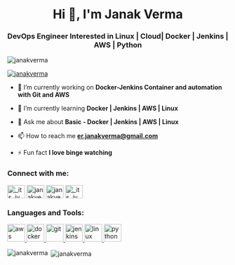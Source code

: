 <h1 align="center">Hi 👋, I'm Janak Verma</h1>
<h3 align="center">DevOps Engineer Interested in Linux | Cloud| Docker | Jenkins | AWS | Python</h3>

<p align="left"> <img src="https://komarev.com/ghpvc/?username=itsjv&label=Profile%20views&color=0e75b6&style=flat" alt="janakverma" /> </p>

<p align="left"> <a href="https://twitter.com/_its_jv" target="blank"><img src="https://img.shields.io/twitter/follow/_its_jv?logo=twitter&style=for-the-badge" alt="janakverma" /></a> </p>

- 🔭 I’m currently working on **Docker-Jenkins Container and automation with Git and AWS**

- 🌱 I’m currently learning **Docker | Jenkins | AWS | Linux**

- 💬 Ask me about **Basic - Docker | Jenkins | AWS | Linux**

- 📫 How to reach me **er.janakverma@gmail.com**

- ⚡ Fun fact **I love binge watching**

<h3 align="left">Connect with me:</h3>
<p align="left">
<a href="https://twitter.com/_its_jv" target="blank"><img align="center" src="https://cdn.jsdelivr.net/npm/simple-icons@3.0.1/icons/twitter.svg" alt="_its_jv" height="30" width="40" /></a>
<a href="https://linkedin.com/in/janakverma/" target="blank"><img align="center" src="https://cdn.jsdelivr.net/npm/simple-icons@3.0.1/icons/linkedin.svg" alt="janakverma/" height="30" width="40" /></a>
<a href="https://fb.com/janakverma007/" target="blank"><img align="center" src="https://cdn.jsdelivr.net/npm/simple-icons@3.0.1/icons/facebook.svg" alt="janakverma007/" height="30" width="40" /></a>
<a href="https://instagram.com/_its_jv" target="blank"><img align="center" src="https://cdn.jsdelivr.net/npm/simple-icons@3.0.1/icons/instagram.svg" alt="_its_jv" height="30" width="40" /></a>
</p>

<h3 align="left">Languages and Tools:</h3>
<p align="left"> <a href="https://aws.amazon.com" target="_blank"> <img src="https://devicons.github.io/devicon/devicon.git/icons/amazonwebservices/amazonwebservices-original-wordmark.svg" alt="aws" width="40" height="40"/> </a> <a href="https://www.docker.com/" target="_blank"> <img src="https://devicons.github.io/devicon/devicon.git/icons/docker/docker-original-wordmark.svg" alt="docker" width="40" height="40"/> </a> <a href="https://git-scm.com/" target="_blank"> <img src="https://www.vectorlogo.zone/logos/git-scm/git-scm-icon.svg" alt="git" width="40" height="40"/> </a> <a href="https://www.jenkins.io" target="_blank"> <img src="https://www.vectorlogo.zone/logos/jenkins/jenkins-icon.svg" alt="jenkins" width="40" height="40"/> </a> <a href="https://www.linux.org/" target="_blank"> <img src="https://devicons.github.io/devicon/devicon.git/icons/linux/linux-original.svg" alt="linux" width="40" height="40"/> </a> <a href="https://www.python.org" target="_blank"> <img src="https://devicons.github.io/devicon/devicon.git/icons/python/python-original.svg" alt="python" width="40" height="40"/> </a> </p>

<p><img align="left" src="https://github-readme-stats.vercel.app/api/top-langs?username=janakverma&show_icons=true&locale=en&layout=compact" alt="janakverma" /></p>

<p>&nbsp;<img align="center" src="https://github-readme-stats.vercel.app/api?username=janakverma&show_icons=true&locale=en" alt="janakverma" /></p>

